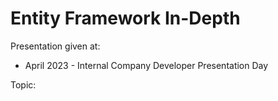 # Entity Framework In-Depth

Presentation given at:
- April 2023 - Internal Company Developer Presentation Day

Topic:

